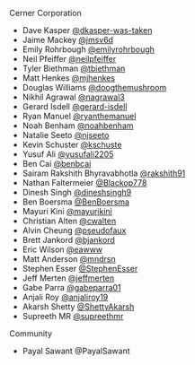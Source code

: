 Cerner Corporation

- Dave Kasper [@dkasper-was-taken]
- Jaime Mackey [@jmsv6d]
- Emily Rohrbough [@emilyrohrbough]
- Neil Pfeiffer [@neilpfeiffer]
- Tyler Biethman [@tbiethman]
- Matt Henkes [@mjhenkes]
- Douglas Williams [@doogthemushroom]
- Nikhil Agrawal [@nagrawal3]
- Gerard Isdell [@gerard-isdell]
- Ryan Manuel [@ryanthemanuel]
- Noah Benham [@noahbenham]
- Natalie Seeto [@njseeto]
- Kevin Schuster [@kschuste]
- Yusuf Ali [@yusufali2205]
- Ben Cai [@benbcai]
- Sairam Rakshith Bhyravabhotla [@rakshith91]
- Nathan Faltermeier [@Blackop778]
- Dinesh Singh [@dineshsingh9]
- Ben Boersma [@BenBoersma]
- Mayuri Kini [@mayurikini]
- Christian Alten [@cwalten]
- Alvin Cheung [@pseudofaux]
- Brett Jankord [@bjankord]
- Eric Wilson [@eawww]
- Matt Anderson [@mndrsn]
- Stephen Esser [@StephenEsser]
- Jeff Merten [@jeffmerten]
- Gabe Parra [@gabeparra01]
- Anjali Roy [@anjaliroy19]
- Akarsh Shetty [@ShettyAkarsh]
- Supreeth MR [@supreethmr]

Community

- Payal Sawant @PayalSawant

[@dkasper-was-taken]: https://github.com/dkasper-was-taken
[@jmsv6d]: https://github.com/jmsv6d
[@emilyrohrbough]: https://github.com/emilyrohrbough
[@neilpfeiffer]: https://github.com/neilpfeiffer
[@tbiethman]: https://github.com/tbiethman
[@mjhenkes]: https://github.com/mjhenkes
[@doogthemushroom]: https://github.com/doogthemushroom
[@nagrawal3]: https://github.com/nagrawal3
[@gerard-isdell]: https://github.com/gerard-isdell
[@ryanthemanuel]: https://github.com/ryanthemanuel
[@noahbenham]: https://github.com/noahbenham
[@njseeto]: https://github.com/njseeto
[@kschuste]: https://github.com/kschuste
[@yusufali2205]: https://github.com/yusufali2205
[@benbcai]: https://github.com/benbcai
[@rakshith91]: https://github.com/rakshith91
[@Blackop778]: https://github.com/Blackop778
[@dineshsingh9]: https://github.com/DineshSingh9
[@BenBoersma]: https://github.com/BenBoersma
[@mayurikini]: https://github.com/mayurikini
[@cwalten]: https://github.com/cwalten
[@pseudofaux]: https://github.com/pseudofaux
[@bjankord]: https://github.com/bjankord
[@eawww]: https://github.com/eawww
[@mndrsn]: https://github.com/mndrsn
[@StephenEsser]: https://github.com/StephenEsser
[@jeffmerten]: https://github.com/jeffmerten
[@gabeparra01]: https://github.com/gabeparra01
[@anjaliroy19]: https://github.com/anjaliroy19
[@ShettyAkarsh]: https://github.com/ShettyAkarsh
[@supreethmr]: https://github.com/supreethmr
[@PayalSawant]: https://github.com/PayalSawant
